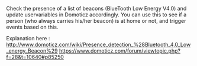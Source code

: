 Check the presence of a list of beacons (BlueTooth Low Energy V4.0) and update uservariables in Domoticz accordingly.
You can use this to see if a person (who always carries his/her beacon) is at home or not, and trigger events based on this.

Explanation here : http://www.domoticz.com/wiki/Presence_detection_%28Bluetooth_4.0_Low_energy_Beacon%29 https://www.domoticz.com/forum/viewtopic.php?f=28&t=10640#p85250

